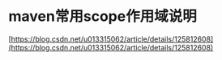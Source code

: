 # maven常用scope作用域说明

[https://blog.csdn.net/u013315062/article/details/125812608](https://blog.csdn.net/u013315062/article/details/125812608)